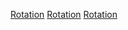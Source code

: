 [Rotation](Category:Protoflux{{#translation:}} "wikilink")
[Rotation](Category:Protoflux:Math{{#translation:}} "wikilink")
[Rotation](Category:NodeMenu{{#translation:}} "wikilink")